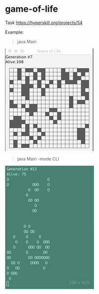 # game-of-life
Task https://hyperskill.org/projects/54

Example:
> java Main

![cli-gif](https://github.com/lionasp/java-learn/blob/master/game-of-life/gui.gif?raw=true)

> java Main -mode CLI

![cli-gif](https://github.com/lionasp/java-learn/blob/master/game-of-life/cli.gif?raw=true)
